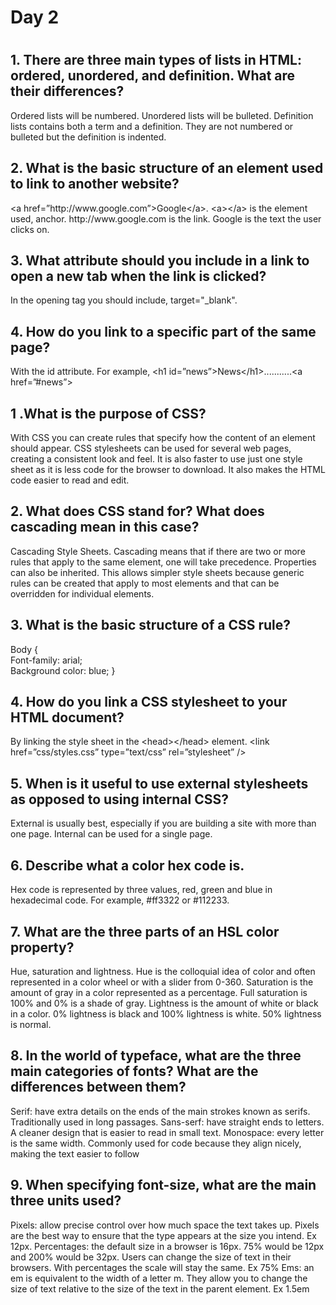 <h1>Day 2<h1>
<h2> 1. There are three main types of lists in HTML: ordered, unordered, and definition. What are their differences?</h2>
Ordered lists will be numbered. Unordered lists will be bulleted. Definition lists contains both a term and a definition. They are not numbered or bulleted but the definition is indented.
<h2> 2. What is the basic structure of an element used to link to another website?</h2>
&lt;a href=”http://www.google.com”&gt;Google&lt;/a&gt;.
&lt;a&gt;&lt;/a&gt; is the element used, anchor. http://www.google.com is the link. Google is the text the user clicks on.
<h2> 3. What attribute should you include in a link to open a new tab when the link is clicked?</h2>
In the opening tag you should include, target=&quot_blank&quot.
<h2> 4. How do you link to a specific part of the same page? </h2>
	With the id attribute. For example, &lt;h1 id=”news”&gt;News&lt;/h1&gt;...........&lt;a href=”#news”&gt;
<h2> 1 .What is the purpose of CSS?</h2>
With CSS you can create rules that specify how the content of an element should appear. CSS stylesheets can be used for several web pages, creating a consistent look and feel. It is also faster to use just one style sheet as it is less code for the browser to download. It also makes the HTML code easier to read and edit.
<h2> 2. What does CSS stand for? What does cascading mean in this case?</h2>
Cascading Style Sheets. Cascading means that if there are two or more rules that apply to the same element, one will take precedence. Properties can also be inherited. This allows simpler style sheets because generic rules can be created that apply to most elements and that can be overridden for individual elements.
<h2> 3. What is the basic structure of a CSS rule?</h2>
Body { <br>
		Font-family: arial;<br>
		Background color: blue; }
<h2> 4. How do you link a CSS stylesheet to your HTML document?</h2>
By linking the style sheet in the &lt;head&gt;&lt;/head&gt; element. &lt;link href=”css/styles.css” type=”text/css” rel=”stylesheet” /&gt;
<h2> 5. When is it useful to use external stylesheets as opposed to using internal CSS?</h2>
External is usually best, especially if you are building a site with more than one page. Internal can be used for a single page.
<h2> 6. Describe what a color hex code is. </h2>
Hex code is represented by three values, red, green and blue in hexadecimal code. For example, #ff3322 or #112233.
<h2> 7. What are the three parts of an HSL color property?</h2>
Hue, saturation and lightness. Hue is the colloquial idea of color and often represented in a color wheel or with a slider from 0-360. Saturation is the amount of gray in a color represented as a percentage. Full saturation is 100% and 0% is a shade of gray. Lightness is the amount of white or black in a color. 0% lightness is black and 100% lightness is white. 50% lightness is normal.
<h2> 8. In the world of typeface, what are the three main categories of fonts? What are the differences between them?</h2>
Serif: have extra details on the ends of the main strokes known as serifs. Traditionally used in long passages.
Sans-serf: have straight ends to letters. A cleaner design that is easier to read in small text.
Monospace: every letter is the same width. Commonly used for code because they align nicely, making the text easier to follow
<h2> 9. When specifying font-size, what are the main three units used?</h2>
Pixels: allow precise control over how much space the text takes up. Pixels are the best way to ensure that the type appears at the size you intend. Ex 12px.
Percentages: the default size in a browser is 16px. 75% would be 12px and 200% would be 32px. Users can change the size of text in their browsers. With percentages the scale will stay the same. Ex 75%
Ems: an em is equivalent to the width of a letter m. They allow you to change the size of text relative to the size of the text in the parent element. Ex 1.5em
